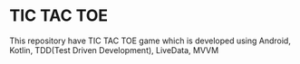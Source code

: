# TIC TAC TOE
This repository have TIC TAC TOE game which is developed using Android, Kotlin, TDD(Test Driven Development), LiveData, MVVM
